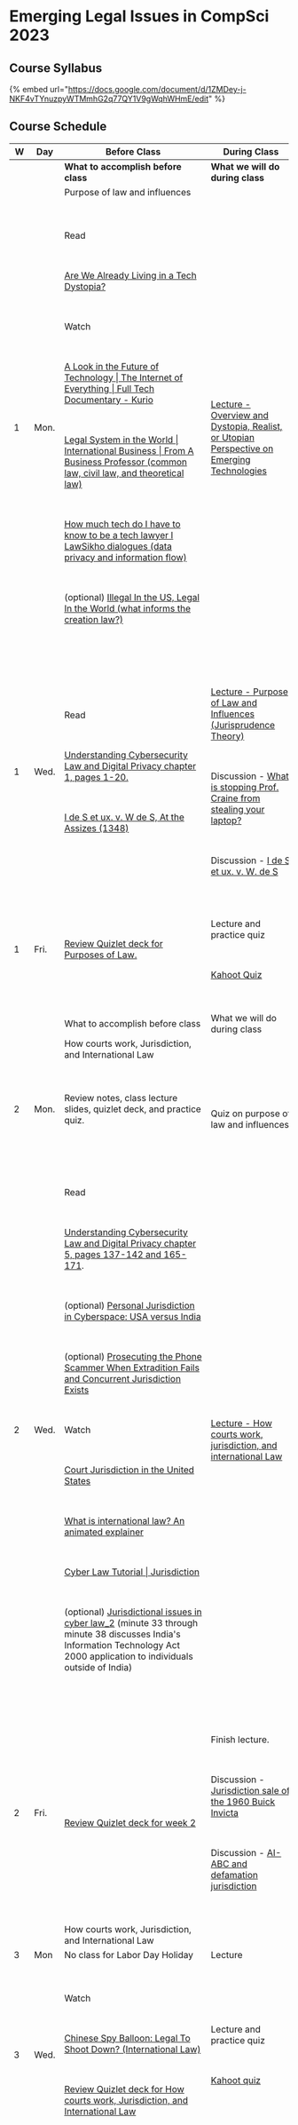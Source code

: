 # Emerging Legal Issues in CompSci 2023

## Course Syllabus

{% embed url="https://docs.google.com/document/d/1ZMDey-j-NKF4vTYnuzpyWTMmhG2q77QY1V9gWqhWHmE/edit" %}

## Course Schedule

<table data-header-hidden><thead><tr><th width="68">W</th><th width="80">Day</th><th width="370">Before Class</th><th width="332">During Class</th></tr></thead><tbody><tr><td><br></td><td><br></td><td><strong>What to accomplish before class</strong></td><td><strong>What we will do during class</strong></td></tr><tr><td><br></td><td><br></td><td>Purpose of law and influences</td><td><br></td></tr><tr><td>1</td><td>Mon. </td><td><p><br></p><p>Read</p><p><br></p><p><a href="https://gizmodo.com/are-we-already-living-in-a-tech-dystopia-1844824718">Are We Already Living in a Tech Dystopia?</a> </p><p><br></p><p>Watch</p><p><br></p><p><a href="https://youtu.be/fIAI8NhtAHM">A Look in the Future of Technology | The Internet of Everything | Full Tech Documentary - Kurio</a></p><p><br></p><p><a href="https://youtu.be/AvD0X9KdDyQ">Legal System in the World | International Business | From A Business Professor (common law, civil law, and theoretical law)</a></p><p><br></p><p><a href="https://youtu.be/oYmttpUt4O0">How much tech do I have to know to be a tech lawyer I LawSikho dialogues (data privacy and information flow)</a></p><p><br></p><p>(optional) <a href="https://youtu.be/FUrrk4QSnXM">Illegal In the US, Legal In the World (what informs the creation law?)</a></p><p><br></p></td><td><p><br></p><p><a href="https://docs.google.com/presentation/d/1pNVnOuAViemMkKe8_Q6qamicg-XwI8KC/edit?usp=sharing&#x26;ouid=110304299013474520093&#x26;rtpof=true&#x26;sd=true">Lecture - Overview and Dystopia, Realist, or Utopian Perspective on Emerging Technologies</a></p></td></tr><tr><td>1</td><td>Wed.</td><td><p><br></p><p>Read </p><p><br></p><p><a href="https://drive.google.com/file/d/1Ip19b7agcIVc4lsC4EcbeofPfUcRLa-B/view?usp=sharing">Understanding Cybersecurity Law and Digital Privacy chapter 1, pages 1-20. </a></p><p><br></p><p><a href="https://docs.google.com/document/d/1oGpzdxRKksBD5pf37xEHgvtcR3yxDLfggSjoJVH6sjo/edit?usp=sharing">I de S et ux. v. W de S, At the Assizes (1348)</a></p><p><br></p></td><td><p><br></p><p><a href="https://docs.google.com/presentation/d/1sUwwuGVW8NZ0ddXHgme7luffUbc7Ygau/edit?usp=sharing&#x26;ouid=110304299013474520093&#x26;rtpof=true&#x26;sd=true">Lecture - Purpose of Law and Influences (Jurisprudence Theory)</a></p><p><br></p><p>Discussion - <a href="https://docs.google.com/document/d/1ey645mjEt57pG1plAUaQql3Fwtxlriqm3jeHog0BAeY/edit?usp=sharing">What is stopping Prof. Craine from stealing your laptop?</a></p><p><br></p><p>Discussion - <a href="https://docs.google.com/document/d/1oGpzdxRKksBD5pf37xEHgvtcR3yxDLfggSjoJVH6sjo/edit?usp=sharing">I de S et ux. v. W. de S</a></p></td></tr><tr><td>1</td><td>Fri.</td><td><p><br></p><p><a href="https://quizlet.com/763017505/eliit-basic-overview-of-law-flash-cards/?i=2e7en0&#x26;x=1jqt">Review Quizlet deck for Purposes of Law.</a></p><p><br></p></td><td><p><br></p><p>Lecture and practice quiz</p><p><br></p><p><a href="https://create.kahoot.it/share/week-1-law-overview/de897e36-a76f-422c-b9f4-f3c8851fffaa">Kahoot Quiz</a></p><p><br></p></td></tr><tr><td><br></td><td><br></td><td>What to accomplish before class</td><td>What we will do during class</td></tr><tr><td><br></td><td><br></td><td>How courts work, Jurisdiction, and International Law</td><td><br></td></tr><tr><td>2</td><td>Mon. </td><td><p><br></p><p>Review notes, class lecture slides, quizlet deck, and practice quiz.</p><p><br></p></td><td><p><br></p><p>Quiz on purpose of law and influences</p></td></tr><tr><td>2</td><td>Wed.</td><td><p><br></p><p>Read</p><p><br></p><p><a href="https://drive.google.com/file/d/1wFNfQDQhJu5L-5MbZGLCIrXak5eyRlai/view?usp=sharing">Understanding Cybersecurity Law and Digital Privacy chapter 5, pages 137-142 and 165-171</a>. </p><p><br></p><p>(optional) <a href="https://docs.google.com/document/d/1s2uuE2q8gAHEdCx6Popn7OfMtjFh0Oogb88swO2QtxA/edit?usp=sharing">Personal Jurisdiction in Cyberspace: USA versus India</a> </p><p><br></p><p>(optional) <a href="https://drive.google.com/file/d/1hlnBCGLMeLS_5LZRG3vyPRrfQc3dmRoe/view?usp=sharing">Prosecuting the Phone Scammer When Extradition Fails and Concurrent Jurisdiction Exists </a></p><p><br></p><p>Watch</p><p><br></p><p><a href="https://youtu.be/rR2yKIfZguo">Court Jurisdiction in the United States</a></p><p><br></p><p><a href="https://youtu.be/jTzKgI68VLc">What is international law? An animated explainer</a></p><p><br></p><p><a href="https://youtu.be/s73T944Of9g">Cyber Law Tutorial | Jurisdiction</a></p><p><br></p><p>(optional) <a href="https://youtu.be/Tc1tQffeh_I">Jurisdictional issues in cyber law_2</a> (minute 33 through minute 38 discusses India's Information Technology Act 2000 application to individuals outside of India)</p><p><br></p></td><td><p><br></p><p><a href="https://docs.google.com/presentation/d/1lFb5_9aWuvFu1ImULzlaEVlZ-db5xC1I/edit?usp=sharing&#x26;ouid=110304299013474520093&#x26;rtpof=true&#x26;sd=true">Lecture - How courts work, jurisdiction, and international Law</a></p></td></tr><tr><td>2</td><td>Fri.</td><td><p><br></p><p><a href="https://quizlet.com/764400816/eliit-basic-overview-wk-2-day-3-jurisdiction-flash-cards/?i=2e7en0&#x26;x=1jqt">Review Quizlet deck for week 2</a></p></td><td><p><br></p><p>Finish lecture.</p><p><br></p><p>Discussion - <a href="https://docs.google.com/document/d/1D0so4PGQDCgRy5ZLy9q6Ckiv_Ja-I7_CZZxIECyEll8/edit?usp=sharing">Jurisdiction sale of the 1960 Buick Invicta</a></p><p><br></p><p>Discussion - <a href="https://docs.google.com/document/d/1SoV9O4zIJDEVXwPGXikZ8LyHjsaGZBWh-RWjunStfnw/edit?usp=sharing">AI-ABC and defamation jurisdiction</a></p><p><br></p></td></tr><tr><td><br></td><td><br></td><td>How courts work, Jurisdiction, and International Law</td><td><br></td></tr><tr><td>3</td><td>Mon</td><td>No class for Labor Day Holiday</td><td>Lecture</td></tr><tr><td>3</td><td>Wed.</td><td><p><br></p><p>Watch</p><p><br></p><p><a href="https://youtu.be/P43wVDiZs8k">Chinese Spy Balloon: Legal To Shoot Down? (International Law)</a></p><p><br></p><p><a href="https://quizlet.com/764400816/eliit-basic-overview-wk-2-day-3-jurisdiction-flash-cards/?i=2e7en0&#x26;x=1jqt">Review Quizlet deck for How courts work, Jurisdiction, and International Law </a></p><p><br></p></td><td><p><br></p><p>Lecture and practice quiz</p><p><br></p><p><a href="https://create.kahoot.it/share/eliit-week-2-jurisdiction/0cf4262e-9371-44f9-8783-113609d60198">Kahoot quiz</a></p><p><br></p></td></tr><tr><td>3</td><td>Fri.</td><td><p><br></p><p>Review notes, class lecture slides, quizlet deck, and practice quiz.</p><p><br></p></td><td><p><br></p><p>Quiz on how courts work, jurisdiction, and international law</p><p><br></p></td></tr><tr><td><br></td><td><br></td><td>What to accomplish before class</td><td>What we will do during class</td></tr><tr><td><br></td><td><br></td><td>Business Matters and Contracts</td><td><br></td></tr><tr><td>4</td><td>Mon. </td><td><p><br></p><p>Read</p><p><br></p><p><a href="https://www.purrweb.com/blog/how-to-start-a-technology-company/">Sergey Nikonenko, “How to start a technology company: a detailed guide,” (COO at Purrweb, May 5, 2022)</a></p><p><br></p><p><a href="https://www.hutchlaw.com/library/selecting-the-appropriate-legal-entity-for-your-technology-startup">Hutchinson LLP, “Selecting the Appropriate Legal Entity for Your Technology Startup,” (Hutchlaw.com  March 11, 2009)</a> </p><p><br></p><p>Watch</p><p><br></p><p>What is a contract? (https://youtu.be/JQNeRik2KpE) - 5 minutes</p><p><br></p><p>Contract offer and acceptance (https://youtu.be/AvsM819br94) - 5 minutes</p><p><br></p><p>Contract law mistakes (https://youtu.be/9Mp0_iaWxAs) - 5 minutes</p><p><br></p><p>Is a promise to make a gift enforceable? (https://youtu.be/3m7racAQpYA) - 2 minutes</p><p><br></p><p>Promise and reliance in contract law (https://youtu.be/4Kiz7ttEDAk) - 5 minutes</p><p><br></p><p>Tort Law in 3 Minutes (https://youtu.be/TFdprG8tXzY) - 3 minutes</p><p><br></p></td><td><p><br></p><p><a href="https://docs.google.com/presentation/d/1mKGKNHWKQIsZ_mFXvM3ejekIbx26s2A6/edit?usp=sharing&#x26;ouid=110304299013474520093&#x26;rtpof=true&#x26;sd=true">Lecture - Business Matters and Contracts</a></p></td></tr><tr><td>4</td><td>Wed.</td><td><p><br></p><p><a href="https://quizlet.com/765218587/eliit-business-matters-and-contracts-flash-cards/?i=2e7en0&#x26;x=1jqt">Review Quizlet deck for business matters and contracts. </a></p><p><br></p></td><td><p><br></p><p>Lecture and practice quiz</p><p><br></p><p>Discussion - <a href="https://docs.google.com/document/d/15hoTmjcOdGr9c7L6KWAXp0mrKi8RaHtknBQGGevxuJ0/edit?usp=sharing">You are creating an app</a></p><p><br></p><p><a href="https://create.kahoot.it/share/eliit-business/baef7976-c383-44f1-89ff-5de88e65734f">Kahoot quiz</a></p></td></tr><tr><td>4</td><td>Fri.</td><td><p><br></p><p>Review notes, class lecture slides, quizlet deck, and practice quiz.</p><p><br></p></td><td><p><br></p><p>Finish any remaining lectures or discussion.</p><p><br></p><p>Quiz on Business Matters and Contracts</p><p><br></p></td></tr><tr><td><br></td><td><br></td><td><strong>Privacy</strong></td><td><br></td></tr><tr><td>5</td><td>Mon. </td><td><p><br></p><p>Read</p><p><br></p><p><a href="https://docs.google.com/document/d/1T13gScf977tHazsxg0Tx_kgdbUiKZVmlGu4XjYHJrX4/edit?usp=sharing">Appeals court rules live-streaming police during traffic stops protected by First Amendment</a> </p><p><br></p><p><a href="https://docs.google.com/document/d/1DFJn2Fvl0HsPIo-3xe09ZBbvSSHUT0ih34EN06IBNCA/edit?usp=sharing">Equifax's Security Overhaul, a Year After Its Epic Breach</a></p><p><br></p><p><a href="https://docs.google.com/document/d/1X_YC1oWre9ILDeJTBwcCtyZ55l8KxOU0jWvpkIxW50k/edit?usp=sharing">Now for sale: Data on your mental health</a></p><p><br></p><p><a href="https://docs.google.com/document/d/1Ufqj88A2ax3K8BES4rFCdzxJ0lArFzFqkBNlsmPzwtM/edit?usp=sharing">Google Sued Under Illinois Biometric Information Privacy Act</a> </p><p><br></p><p>(optional) <a href="https://docs.google.com/document/d/1l1dCGZoD8_CZwUIoUqzUPAt94XAqyemuM_XnU_TBoI4/edit?usp=sharing">Psychological Data Breach Harms </a></p><p><br></p><p>Watch</p><p><br></p><p><a href="https://youtu.be/WykG0QbvbbU">The Torts of Invasion of Privacy</a> (explains privacy rights protected by tort law)</p><p><br></p><p><a href="https://youtu.be/-mDTs1NN96w">Google settles for $391.5M over privacy lawsuit</a> (Google tracks people’s location data even after opting out)</p><p><br></p><p><a href="https://youtu.be/98Nq-UMt0Eo">How to file a claim in Illinois' Snapchat lawsuit</a> (Biometric data privacy law in Illinois)</p><p><br></p><p><a href="https://youtu.be/kTaAga0Toys">What is Data Protection Bill I Content and concerns I Indepth I Drishti IAS</a></p><p><br></p><p>(optional) <a href="https://youtu.be/waHBADsh9t4">Data Cartels: The Companies That Control and Monopolize Our Information</a></p><p><br></p></td><td><p><br></p><p><a href="https://docs.google.com/presentation/d/11_ud3QWxf2JBAG0CrbZDA7cwsu6R213u/edit?usp=sharing&#x26;ouid=110304299013474520093&#x26;rtpof=true&#x26;sd=true">Lecture on Privacy</a></p></td></tr><tr><td>5</td><td>Wed.</td><td><p><br></p><p><a href="https://quizlet.com/766798170/eliit-privacy-flash-cards/?i=2e7en0&#x26;x=1jqt">Review Quizlet deck for privacy.</a></p><p><br></p></td><td><p><br></p><p>Lecture and practice quiz</p><p><br></p><p>Discussion - <a href="https://docs.google.com/document/d/1IskLfWVRc2X2VcgYfRzJvWgLkctsGg2DrgvAsbgmKpU/edit?usp=sharing">What about Bob?</a></p><p><br></p><p>Discussion - <a href="https://docs.google.com/document/d/1VeaLJCMpr7eQVn2nhJ2gnf2TeePTGRu5B2VyjjhIKQo/edit?usp=sharing">Vermont Data Broker Regulation</a></p><p><br></p><p><a href="https://create.kahoot.it/share/data-privacy-week-3-class-6/23781873-454a-46b7-b170-27f5259f2b44">Kahoot quiz</a></p></td></tr><tr><td>5</td><td>Fri.</td><td><p><br></p><p>Review notes, class lecture slides, quizlet deck, and practice quiz.</p><p><br></p></td><td><p><br></p><p>Finish any remaining lectures or discussion.</p><p><br></p><p>Quiz on Privacy</p><p><br></p></td></tr><tr><td><br></td><td><br></td><td>What to accomplish before class</td><td>What we will do during class</td></tr><tr><td><br></td><td><br></td><td><strong>Copyright</strong></td><td><br></td></tr><tr><td>6</td><td>Mon. </td><td><p><br></p><p>Midterm held during class.</p><p><br></p></td><td><p><br></p><p>Midterm held during class.</p></td></tr><tr><td>6</td><td>Wed.</td><td><p><br></p><p>Read</p><p><br></p><p><a href="https://docs.google.com/document/d/1rgGV1d98Ar8VVQhZUkhhutpFsVT6sV6vaEk_9XcH8Fc/edit?usp=sharing">Copyrighting Your Software — Why Bother?</a> (If you publish computer software, the single most important legal protection available to you is the federal copyright law. Here’s how to make it work for you.)</p><p><br></p><p><a href="https://docs.google.com/document/d/1eX5sK-c1-r3Qv8AZ8W-P6TySovK7uX4-mPWhtw8aBGA/edit?usp=sharing">Differences Between Copyright, Trademarks, Patents, and Trade Secrets?</a></p><p><br></p><p>Watch</p><p><br></p><p>Recorded lecture on Copyright by Prof. Craine</p><p><br></p><p><a href="https://youtu.be/rd0NnNm5pwk">The history of IP in 3 minutes</a></p><p><br></p><p><a href="https://youtu.be/mMN-YgDGTDE">Copyright Registration: A "How To" Guide | David Ward | Copyright Alliance</a> (watch a walk through tutorial of applying for software copyright protection with US)</p><p><br></p><p><a href="https://youtu.be/Ml1DhHH97mc">Apply for copyrights for mobile app/ software through Indian GOV OFFICIAL Website | SRM major proj</a> (watch a walk through tutorial of applying for software copyright protection with India)</p><p><br></p></td><td><p><br></p><p><a href="https://docs.google.com/presentation/d/14eVUaIoM9mN7S1ChrtsZjYSCNE6TynlT/edit?usp=sharing&#x26;ouid=110304299013474520093&#x26;rtpof=true&#x26;sd=true">Lecture</a> and practice quiz</p><p><br></p><p>Discussion - Fair use defense in <a href="https://docs.google.com/document/d/12h4XMtd-sd2r-j3nFiUGF1HLuOSiDbeeqWCWoKRld3k/edit?usp=sharing">CatchCheatersFast</a></p><p><br></p><p><a href="https://create.kahoot.it/share/eliit-copyright-review-week-4-class-8/ee08a229-5fea-4515-96cb-ecf48b1192e4">Kahoot quiz</a></p></td></tr><tr><td>6</td><td>Fri.</td><td><p><br></p><p><a href="https://quizlet.com/769867464/eliit-week-4-class-7-copyright-flash-cards/?i=2e7en0&#x26;x=1jqt">Review Quizlet deck for Copyright</a></p><p><br></p><p>Review notes, class lecture slides, quizlet deck, and practice quiz.</p><p><br></p></td><td><p><br></p><p>Finish any remaining lectures or discussion.</p><p><br></p><p>Quiz on Copyright</p></td></tr><tr><td><br></td><td><br></td><td>Patents</td><td><br></td></tr><tr><td>7</td><td>Mon. </td><td><p><br></p><p>Submit Presentation Topic</p><p><br></p><p>For more information on the Presentation assignments, <a href="https://docs.google.com/document/d/15F3gexUZo8GMm5y3Wjs6h2FqeyOp8f6Axnb3qCm5-cI/edit?usp=sharing">click this link</a>.</p><p><br></p><p>Read</p><p><br></p><p><a href="https://drive.google.com/file/d/1O6fEuRHDBTS19oYFzgI15FfjCNnxcUgH/view?usp=sharing">Internet Technology and the Law, Chapter 4.11, Patents</a></p><p><br></p><p><a href="https://docs.google.com/document/d/1GgWQvLQhyIhedRDO_QP4LYnTcfzoLvIL68NUI58piqo/edit?usp=sharing">How to Get a Patent: Everything You Need to Know</a></p><p><br></p><p>Watch</p><p><br></p><p><a href="https://youtu.be/hWbrnnagVL8">Social norms and intellectual property | Giada Di Stefano | TEDxHECParis</a> (The norm of sharing ideas based on reciprocity)</p><p><br></p><p><a href="https://youtu.be/tm_5MRShbkk">What are Intellectual Property Rights &#x26; How To Use Them For Your Business</a> (Why to have IP protection in India and elsewhere)</p><p><br></p><p><a href="https://youtu.be/mPFqFDuTJPQ">Intellectual Property: The Best and Worst of Silicon Valley | Neel Chatterjee | TEDxHarkerSchool</a> </p><p><br></p><p><a href="https://youtu.be/0hZ2pEVXeds">Who owns your online content? | Miloš Novović | TEDxOslo</a> (Why do users not receive cash payments for the use of their data?)</p><p><br></p></td><td><p><br></p><p>Submit Presentation Topic</p><p><br><br></p><p><a href="https://docs.google.com/presentation/d/19WnnkP63zktrYP1IMyg4QrB1DvT5D0fl/edit?usp=sharing&#x26;ouid=110304299013474520093&#x26;rtpof=true&#x26;sd=true">Lecture - Patent</a></p><p><br><br></p></td></tr><tr><td>7</td><td>Wed.</td><td><p><br></p><p><a href="https://quizlet.com/818299617/eliit-patent-and-copyright-flash-cards/?i=2e7en0&#x26;x=1qqt">Review Quizlet deck for copyright and patent.</a></p><p><br></p></td><td><p><br></p><p>Lecture and practice quiz</p><p><br></p><p>Discussion - <a href="https://docs.google.com/document/d/1Brtcdk5_UbsqOrVawae3NfFYjPJcbmt_WjZs9MTmM40/edit?usp=sharing">Can you patent it?</a></p><p><br></p><p><a href="https://create.kahoot.it/share/review-of-ip-law/131bef20-fa69-44cb-9fcd-de341355feb3">Kahoot quiz</a></p><p><br></p></td></tr><tr><td>7</td><td>Fri.</td><td><p><br></p><p>Review notes, class lecture slides, quizlet deck, and practice quiz.</p><p><br></p></td><td><p><br></p><p>Finish any remaining lectures or discussion.</p><p><br></p><p>Quiz on Patents</p><p><br></p></td></tr><tr><td><br></td><td><br></td><td>What to accomplish before class</td><td>What we will do during class</td></tr><tr><td><br></td><td><br></td><td>Trademark and Trade Secret</td><td><br></td></tr><tr><td>8</td><td>Mon. </td><td><p><br></p><p>Read</p><p><br></p><p><a href="https://drive.google.com/file/d/1ZdcYbq-HY1Q8i1bbUKOqZ96kZKVWPmPU/view?usp=sharing">Internet Technology and the Law, Chapter 3, Trademarks</a></p><p><br></p><p><a href="https://drive.google.com/file/d/1J9V6tXKx25qFsD_mTRbFFnlh4eWX-NxC/view?usp=sharing">Internet Technology and the Law, Chapter 4, Trade Secrets</a></p><p><br></p><p>Watch</p><p><br></p><p><a href="https://youtu.be/x4ek2WvMgDU">Can You Trademark That? - Real Law Review // LegalEagle</a> (trademarks overview)</p><p><br></p><p><a href="https://youtu.be/w2RnDrzg4uU">Why Google Doesn't Want You to Say You "Googled Something"</a> (How to lose a trademark.)</p><p><br></p><p><a href="https://youtu.be/gPmuRiGS2zk">WIPO Director General Talks about Trade Secret Protection in the Digital Economy</a> (trade secrets soft or hard policy)</p><p><br></p><p>(optional) <a href="https://youtu.be/TDRGpbxOBtM">Why It’s (Sometimes) Illegal to Use These Colors </a>(Trademarking a color.)</p><p><br></p><p>(optional) <a href="https://www.youtube.com/live/C24jaEsThV4?feature=share">Parody in Advertisements: Trademark Infringement? | Dallas Trademark Lawyer Explains</a> (parody and trademarks)</p><p><br></p></td><td><p><br></p><p><a href="https://docs.google.com/presentation/d/1op4CKi-cpJBqBXPb8k3uXO8_35rmz8tZ/edit?usp=sharing&#x26;ouid=110304299013474520093&#x26;rtpof=true&#x26;sd=true">Lecture - Trademark and Trade Secret</a></p><p><br></p><p>Discussion - <a href="https://docs.google.com/document/d/1xT4c06rYsipxNObtGoyuLtRXpIZTI9OnRJpsUwX7WBY/edit?usp=sharing">Trademark and Trade Secret</a></p></td></tr><tr><td>8</td><td>Wed.</td><td><p><br></p><p><a href="https://quizlet.com/818321947/eliit-trademark-and-trade-secret-plus-copyright-and-patent-flash-cards/?i=2e7en0&#x26;x=1jqt">Review Quizlet deck for Trademark and Trade Secret (Copyright and Patent)</a></p><p><br></p></td><td><p><br></p><p>Lecture and practice quiz</p><p><br></p><p><a href="https://create.kahoot.it/share/review-of-ip-law/131bef20-fa69-44cb-9fcd-de341355feb3">Kahoot quiz</a></p><p><br></p></td></tr><tr><td>8</td><td>Fri.</td><td><p><br></p><p>Review notes, class lecture slides, quizlet deck, and practice quiz.</p><p><br></p></td><td><p><br></p><p>Finish any remaining lectures or discussion.</p><p><br></p><p>Quiz on Trademark and Trade Secret</p><p><br></p></td></tr><tr><td><br></td><td><br></td><td>Cybercrime Law</td><td><br></td></tr><tr><td>9</td><td>Mon</td><td><p><br></p><p>Submit Presentation Outline</p><p><br></p><p>For more information on the Presentation assignments, <a href="https://docs.google.com/document/d/15F3gexUZo8GMm5y3Wjs6h2FqeyOp8f6Axnb3qCm5-cI/edit?usp=sharing">click this link</a>.</p><p><br></p><p>No class.</p><p><br></p></td><td><p><br></p><p>Submit Presentation Outline</p><p><br></p><p>No class for midterm break. </p></td></tr><tr><td>9</td><td>Wed.</td><td><p><br></p><p>Recorded lecture on Cybercrime Law by Prof. Craine</p><p><br></p><p>Read</p><p><br></p><p><a href="https://drive.google.com/file/d/11IJXilerbjXdOfjMO-ro0mZ693o7K9KE/view?usp=sharing">Understanding Cybersecurity and Digital Privacy, Chapter 3, Cybersecurity and Cybercrimes, pages 59-95</a></p><p><br></p><p>Watch</p><p><br></p><p><a href="https://youtu.be/-FENubmZGj8">"You Have the Right to Remain Innocent"</a></p><p><br></p><p><a href="https://youtu.be/Sgs6idCKTkE">Overview of Criminal Law: Module 1 of 5</a></p><p><br></p><p><a href="https://youtu.be/BQ_JrFgUTKI">Unheard, Unknown &#x26; Unseen Cyber-crimes | Ritesh Bhatia | TEDxSIUNashik</a></p><p><br></p><p><a href="https://youtu.be/4Xo9wu8Sskk">Fight Hate Speech with More Speech, Not Censorship: ACLU's Nadine Strossen</a></p><p><br></p><p><a href="https://youtu.be/DelwG1pTDv0">Germany's Online Hate Speech Laws: Protecting Free Speech While Fighting Online Hate? - TLDR News</a></p><p><br></p></td><td><p><br></p><p><a href="https://docs.google.com/presentation/d/1AZTpjuIWcb--Xi7-SAlhTqABZE2ZQ1Bx/edit?usp=sharing&#x26;ouid=110304299013474520093&#x26;rtpof=true&#x26;sd=true">Lecture</a> and practice quiz</p><p><br></p><p>Discussion - <a href="https://docs.google.com/document/d/1wTIvNk9ekXn4Zu6pStnW9SHsrEwfWJ-TwtdExroU9VQ/edit?usp=sharing">Cybercrime Security Breach of Ashley Madison</a></p><p><br></p><p><a href="https://create.kahoot.it/share/eliit-cybercrime-introduction/9d6a498d-a08f-4564-a479-7f69def0c70b">Kahoot quiz</a></p></td></tr><tr><td>9</td><td>Fri.</td><td><p><br></p><p><a href="https://quizlet.com/818326933/eliit-cybercrime-flash-cards/?i=2e7en0&#x26;x=1jqt">Review Quizlet for Cybercrime.</a> </p><p><br></p><p>Review notes, class lecture slides, quizlet deck, and practice quiz.</p><p><br></p></td><td><p><br></p><p>Finish any remaining lectures or discussion.</p><p><br></p><p>Quiz on Cybersecurity Law</p><p><br></p></td></tr><tr><td><br></td><td><br></td><td>What to accomplish before class</td><td>What we will do during class</td></tr><tr><td><br></td><td><br></td><td>Intermediary Liability &#x26; Free Speech</td><td><br></td></tr><tr><td>10</td><td>Mon. </td><td><p><br></p><p>Submit Presentation Draft</p><p><br></p><p>For more information on the Presentation assignments, <a href="https://docs.google.com/document/d/15F3gexUZo8GMm5y3Wjs6h2FqeyOp8f6Axnb3qCm5-cI/edit?usp=sharing">click this link</a>.</p><p><br></p><p>Read</p><p><br></p><p><a href="https://drive.google.com/file/d/1JrAn2QuEvm2MX78D_41CANMcr9UpUQYN/view?usp=sharing">Internet Technology and the Law, Chapter 5 ,Free Speech, Defamation &#x26; Obscenity</a></p><p><br></p><p>Watch</p><p><br></p><p><a href="https://youtu.be/jTsPgiUoBKA">You're Wrong About The 1st Amendment</a></p><p><br></p><p><a href="https://youtu.be/M85EspYQ28M">Who are Intermediaries - Analysis of Section 79, IT Act | LawWiser U-Special (Jamia Millia Islamia)</a></p><p><br></p><p>(optional) <a href="https://youtu.be/hzNo5lZCq5M">The Supreme Court Could Destroy the Internet Next Week</a></p><p><br></p><p>(optional) <a href="https://youtu.be/W0hHPcgFchA">First Amendment Auditors Are Crazy</a></p><p><br></p></td><td><p><br></p><p>Submit Presentation Draft</p><p><br></p><p><a href="https://docs.google.com/presentation/d/1eX3Va2kV6aFMow2Uc4WjnwEcHvRs745E/edit?usp=sharing&#x26;ouid=110304299013474520093&#x26;rtpof=true&#x26;sd=true">Lecture on intermediary liability and free speech.</a></p></td></tr><tr><td>10</td><td>Wed.</td><td><p><br></p><p><a href="https://quizlet.com/818330985/eliit-intermediary-liability-free-speech-flash-cards/?i=2e7en0&#x26;x=1jqt">Review Quizlet deck for Intermediary Liability &#x26; Free Speech</a></p><p><br></p></td><td><p><br></p><p>Lecture and practice quiz</p><p><br></p><p>Discussion - <a href="https://docs.google.com/document/d/1ihG1mycZr3TGOUL00JhKdiDeH-Ny0i2c/edit?usp=sharing&#x26;ouid=110304299013474520093&#x26;rtpof=true&#x26;sd=true">NetzDG</a></p><p><br></p><p>Discussion - <a href="https://docs.google.com/document/d/1RbGWr99C_EKTc9qC9k4Kf5K5y0kE2-TjPDNCTxloBQ8/edit?usp=sharing">ChatGPT falsely accuses law prof of sexual harassment; is libel suit possible</a></p><p><br></p><p><a href="https://create.kahoot.it/share/eliit-intermediary-liability/f132daf0-6041-475e-9ff0-9cca88404add">Kahoot quiz</a></p><p><br></p></td></tr><tr><td>10</td><td>Fri.</td><td><p><br></p><p>Review notes, class lecture slides, quizlet deck, and practice quiz.</p><p><br></p></td><td><p><br></p><p>Finish any remaining lectures or discussion.</p><p><br></p><p>Quiz on Intermediary Liability &#x26; Free Speech</p><p><br></p></td></tr><tr><td><br></td><td><br></td><td>Artificial Intelligence and the Law and Autonomous Vehicles Regulation and Liability</td><td><br></td></tr><tr><td>11</td><td>Mon. </td><td><p><br></p><p>Read</p><p><br></p><p><a href="https://docs.google.com/document/d/1zik2Gm4bdTqNPIqi8nCNSyKXVQvBXo2fJlU9AuRpVFQ/edit?usp=sharing">AI has a language diversity problem</a></p><p><br></p><p><a href="https://docs.google.com/document/d/1DvyjKGKhK7j6tOzv1lT1BffHf9m3MZgBqAgmx8-3Un0/edit?usp=sharing">Anti-discrimination laws are faltering in the face of artificial intelligence; here's what to do about it</a></p><p><br></p><p>ChatGPT falsely accuses law prof of sexual harassment; is libel suit possible?</p><p><br></p><p><a href="https://drive.google.com/file/d/10H978y-YQ6JPl7ZM29QGMZG3vDg7Bul9/view?usp=sharing">Making AI Forget You: Data Deletion in Machine Learning</a></p><p><br></p><p>Watch</p><p><br></p><p><a href="https://youtu.be/a-jgcb-7JDA">How Artificial Intelligence Sees India Women ? Caricatures Of Bias And Stereotypes | Mirror Metro</a></p><p><br></p><p>Is Nasscom's attempt at AI regulation enough?</p><p><br></p><p><a href="https://youtu.be/G08hY8dSrUY">A.I. Versus The Law (A look at copyright issues and A.I. art)</a></p><p><br></p><p>(optional) <a href="https://youtu.be/oqSYljRYDEM">How to Use ChatGPT to Ruin Your Legal Career</a></p><p><br></p></td><td><p><br></p><p><a href="https://docs.google.com/presentation/d/130P7BkB4l2bjfdenI_87lwMkOYMTjITA/edit?usp=sharing&#x26;ouid=110304299013474520093&#x26;rtpof=true&#x26;sd=true">Lecture on Artificial Intelligence and the Law</a></p><p><br></p><p>Discussion - <a href="https://docs.google.com/document/d/1ZEwv68d3svm1arO-nC8DkztwLfGJOzLvMoQ-3XI9cTI/edit?usp=sharing">Artificial Intelligence Software</a></p></td></tr><tr><td>11</td><td>Wed.</td><td><p><br></p><p>Read</p><p><br></p><p><a href="https://docs.google.com/document/d/1vLpzQZ3o5q7ZTEy7j7BdXWfhpMv3iXJVXfoMWfV3HuY/edit?usp=sharing">Tesla Autopilot and Other Driver-Assist Systems Linked to Hundreds of Crashes</a></p><p><br></p><p>(optional) <a href="https://drive.google.com/file/d/19tv34gj8mAxBfKMj7uw6i_06rM98Drp2/view?usp=sharing">Autonomously driving cars and the law in Germany</a></p><p><br></p><p>Watch</p><p><br></p><p><a href="https://youtu.be/q01PqUubacA">Are driverless cars ready to hit the road full time?</a></p><p><br></p></td><td><p><br></p><p><a href="https://docs.google.com/presentation/d/1JzoHfr4A0a7b9H_a0GgBk0cqn8WtyRJm/edit?usp=sharing&#x26;ouid=110304299013474520093&#x26;rtpof=true&#x26;sd=true">Lecture on Autonomous Vehicles Regulation and Liability</a></p><p><br></p><p>Discussion - <a href="https://docs.google.com/document/d/1HA43B24JzJ21nL9-cAqN2ocbt3AFPkh6TYJlPzqE7uA/edit?usp=sharing">Tesla Crash</a></p><p><br><br><br></p></td></tr><tr><td>11</td><td>Fri.</td><td><p><br></p><p><a href="https://quizlet.com/818338838/eliit-ai-law-flash-cards/?i=2e7en0&#x26;x=1jqt">Review Quizlet deck for Artificial Intelligence and the Law</a>.</p></td><td><p><br></p><p>Finish any remaining lectures or discussion.</p><p><br></p><p>Lecture and practice quiz</p><p><br></p><p><a href="https://create.kahoot.it/share/eliit-artificial-intelligence/a3289d7b-6446-4560-90c7-e038143d780f">Kahoot quiz</a></p><p><br></p></td></tr><tr><td><br></td><td><br></td><td>What to accomplish before class</td><td>What we will do during class</td></tr><tr><td><br></td><td><br></td><td>Artificial Intelligence and the Law and Autonomous Vehicles Regulation and Liability</td><td><br></td></tr><tr><td>12</td><td>Mon. </td><td><p><br></p><p>Submit Final Presentation Slides</p><p><br></p><p>For more information on the Presentation assignments, <a href="https://docs.google.com/document/d/15F3gexUZo8GMm5y3Wjs6h2FqeyOp8f6Axnb3qCm5-cI/edit?usp=sharing">click this link</a>.</p><p><br></p><p>Review notes, class lecture slides, quizlet deck, and practice quiz.</p><p><br><br><br></p></td><td><p><br></p><p>Submit Final Presentation Slides</p><p><br></p><p>Quiz on Artificial Intelligence and the Law and Autonomous Vehicles Regulation and Liability</p></td></tr><tr><td>12</td><td>Wed.</td><td><p><br></p><p>Review session. </p><p><br></p></td><td><p><br></p><p>Review session. </p></td></tr><tr><td>12</td><td>Fri.</td><td><p><br></p><p>Final Exam held during class.</p><p><br></p></td><td><p><br></p><p>Final Exam held during class.</p><p><br></p></td></tr><tr><td>13</td><td>Mon</td><td><p><br></p><p>Student Presentations</p><p><br></p></td><td><p><br></p><p>Student Presentations</p><p><br></p></td></tr><tr><td>13</td><td>Wed</td><td><p><br></p><p>Student Presentations</p><p><br></p></td><td><p><br></p><p>Student Presentations</p><p><br></p></td></tr><tr><td>13</td><td>Fri</td><td><p><br></p><p>Student Presentations</p><p><br></p></td><td><p><br></p><p>Student Presentations</p><p><br></p></td></tr><tr><td>14</td><td>Mon</td><td><p><br></p><p>Student Presentations</p><p><br></p></td><td><p><br></p><p>Student Presentations</p><p><br></p></td></tr><tr><td>14</td><td>Wed</td><td><p><br></p><p>No class for Thanksgiving Holiday</p><p><br></p></td><td><p><br></p><p>No class for Thanksgiving Holiday</p><p><br></p></td></tr><tr><td>14</td><td>Fri</td><td><p><br></p><p>No class for Thanksgiving Holiday</p><p><br></p></td><td><p><br></p><p>No class for Thanksgiving Holiday</p><p><br></p></td></tr><tr><td>15</td><td>Mon</td><td><p><br></p><p>Student Presentations</p><p><br></p></td><td><p><br></p><p>Student Presentations</p><p><br></p></td></tr><tr><td>15</td><td>Wed</td><td><p><br></p><p>Student Presentations</p><p><br></p></td><td><p><br></p><p>Student Presentations</p><p><br></p></td></tr><tr><td>15</td><td>Fri</td><td><p><br></p><p>Student Presentations</p><p><br></p></td><td><p><br></p><p>Student Presentations</p><p><br></p></td></tr><tr><td>16</td><td>Mon</td><td><p><br></p><p>Student Presentations</p><p><br></p></td><td><p><br></p><p>Student Presentations</p><p><br></p></td></tr><tr><td>16</td><td>Wed</td><td><p><br></p><p>Student Presentations</p><p><br></p></td><td><p><br></p><p>Student Presentations</p><p><br></p></td></tr></tbody></table>

{% embed url="https://docs.google.com/document/d/1bMvOJhnrJSvitCqScCCM8T2w64epfpY7kZzoHzhhoUA/edit" %}

## Assessment Presentations and Essays

{% embed url="https://docs.google.com/document/d/15F3gexUZo8GMm5y3Wjs6h2FqeyOp8f6Axnb3qCm5-cI/edit#heading=h.j3ybi0bpzeda" %}

### Presentation Topics

{% embed url="https://docs.google.com/spreadsheets/u/1/d/1r5rnoTIFgg1yXMOEOUcTOmly8Mm2xFECccgf7TnxLGk/edit?usp=sharing" %}
